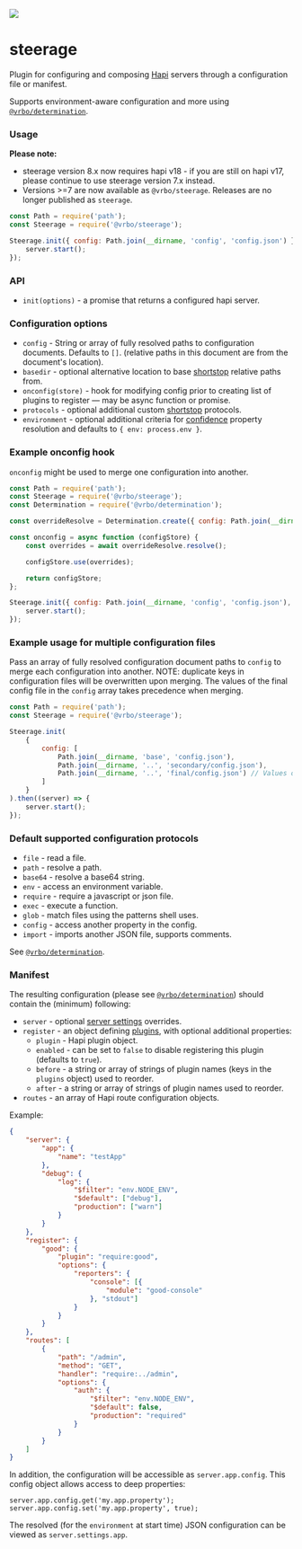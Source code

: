 ![](https://github.com/ExpediaGroup/steerage/workflows/Node_CI/badge.svg)

# steerage

Plugin for configuring and composing [Hapi](http://hapijs.com) servers through a configuration file or manifest.

Supports environment-aware configuration and more using [`@vrbo/determination`](https://github.com/expediagroup/determination).

### Usage

**Please note:**
* steerage version 8.x now requires hapi v18 - if you are still on hapi v17, please continue to use steerage version 7.x instead.
* Versions >=7 are now available as `@vrbo/steerage`. Releases are no longer published as `steerage`.

```javascript
const Path = require('path');
const Steerage = require('@vrbo/steerage');

Steerage.init({ config: Path.join(__dirname, 'config', 'config.json') }).then((server) => {
    server.start();
});
```

### API

- `init(options)` - a promise that returns a configured hapi server.

### Configuration options

- `config` - String or array of fully resolved paths to configuration documents. Defaults to `[]`. (relative paths in this document are from the document's location).
- `basedir` - optional alternative location to base [shortstop](https://github.com/krakenjs/shortstop) relative paths from.
- `onconfig(store)` - hook for modifying config prior to creating list of plugins to register — may be async function or promise.
- `protocols` - optional additional custom [shortstop](https://github.com/krakenjs/shortstop) protocols.
- `environment` - optional additional criteria for [confidence](https://github.com/hapijs/confidence) property resolution and defaults to `{ env: process.env }`.

### Example onconfig hook

`onconfig` might be used to merge one configuration into another.

```javascript
const Path = require('path');
const Steerage = require('@vrbo/steerage');
const Determination = require('@vrbo/determination');

const overrideResolve = Determination.create({ config: Path.join(__dirname, 'config', 'overrides.json') });

const onconfig = async function (configStore) {
    const overrides = await overrideResolve.resolve();

    configStore.use(overrides);

    return configStore;
};

Steerage.init({ config: Path.join(__dirname, 'config', 'config.json'), onconfig }).then((server) => {
    server.start();
});
```

### Example usage for multiple configuration files

Pass an array of fully resolved configuration document paths to `config` to merge each configuration into another. NOTE: duplicate keys in configuration files will be overwritten upon merging. The values of the final config file in the `config` array takes precedence when merging.

```javascript
const Path = require('path');
const Steerage = require('@vrbo/steerage');

Steerage.init(
    {
        config: [
            Path.join(__dirname, 'base', 'config.json'),
            Path.join(__dirname, '..', 'secondary/config.json'),
            Path.join(__dirname, '..', 'final/config.json') // Values of this config take precedence
        ]
    }
).then((server) => {
    server.start();
});
```

### Default supported configuration protocols

- `file` - read a file.
- `path` - resolve a path.
- `base64` - resolve a base64 string.
- `env` - access an environment variable.
- `require` - require a javascript or json file.
- `exec` - execute a function.
- `glob` - match files using the patterns shell uses.
- `config` - access another property in the config.
- `import` - imports another JSON file, supports comments.

See [`@vrbo/determination`](https://github.com/expediagroup/determination).

### Manifest

The resulting configuration (please see [`@vrbo/determination`](https://github.com/expediagroup/determination)) should contain the (minimum) following:

- `server` - optional [server settings](https://hapijs.com/api#serversettings) overrides.
- `register` - an object defining [plugins](http://hapijs.com/api#plugins), with optional additional properties:
    - `plugin` - Hapi plugin object.
    - `enabled` - can be set to `false` to disable registering this plugin (defaults to `true`).
    - `before` - a string or array of strings of plugin names (keys in the `plugins` object) used to reorder.
    - `after` - a string or array of strings of plugin names used to reorder.
- `routes` - an array of Hapi route configuration objects.

Example:

```json
{
    "server": {
        "app": {
            "name": "testApp"
        },
        "debug": {
            "log": {
                "$filter": "env.NODE_ENV",
                "$default": ["debug"],
                "production": ["warn"]
            }
        }
    },
    "register": {
        "good": {
            "plugin": "require:good",
            "options": {
                "reporters": {
                    "console": [{
                        "module": "good-console"
                    }, "stdout"]
                }
            }
        }
    },
    "routes": [
        {
            "path": "/admin",
            "method": "GET",
            "handler": "require:../admin",
            "options": {
                "auth": {
                    "$filter": "env.NODE_ENV",
                    "$default": false,
                    "production": "required"
                }
            }
        }
    ]
}
```

In addition, the configuration will be accessible as `server.app.config`. This config object allows access to deep properties:

```
server.app.config.get('my.app.property');
server.app.config.set('my.app.property', true);
```

The resolved (for the `environment` at start time) JSON configuration can be viewed as `server.settings.app`.
